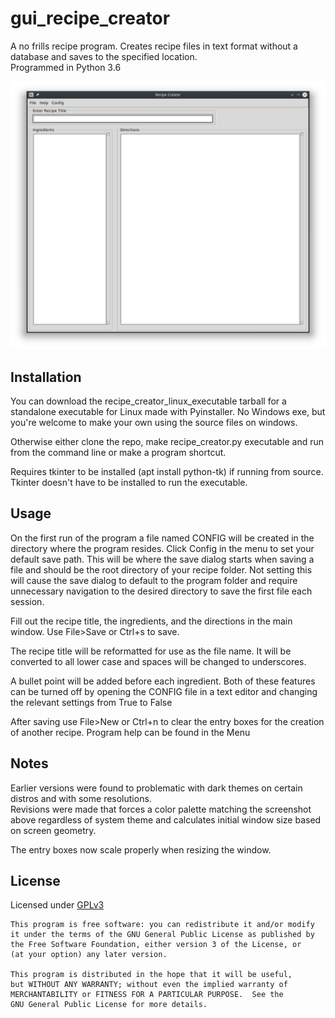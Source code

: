 # gui_recipe_creator
A no frills recipe program. Creates recipe files in text format without a database and saves to the specified location.  
Programmed in Python 3.6

![Screenshot](/screenshot/rc_main_window.png?raw=true "Screenshot")

## Installation

You can download the recipe_creator_linux_executable tarball for a standalone executable for Linux made with Pyinstaller.
No Windows exe, but you're welcome to make your own using the source files on windows.

Otherwise either clone the repo, make recipe_creator.py executable and run from the command line 
or make a program shortcut.

Requires tkinter to be installed (apt install python-tk) if running from source.
Tkinter doesn't have to be installed to run the executable.
 
## Usage

On the first run of the program a file named CONFIG will be created in the directory where the program resides.
Click Config in the menu to set your default save path. This will be where the save dialog starts when saving a file and 
should be the root directory of your recipe folder. 
Not setting this will cause the save dialog to default to the program folder and require unnecessary navigation to
the desired directory to save the first file each session.

Fill out the recipe title, the ingredients, and the directions in the main window.
Use File>Save or Ctrl+s to save. 

The recipe title will be reformatted for use as the file name. It will be converted to all lower case and spaces will be 
changed to underscores.

A bullet point will be added before each ingredient.
Both of these features can be turned off by opening the CONFIG file in a text editor and changing the relevant 
settings from True to False

After saving use File>New or Ctrl+n to clear the entry boxes for the creation of another recipe.
Program help can be found in the Menu

## Notes
Earlier versions were found to problematic with dark themes on certain distros and with some resolutions.  
Revisions were made that forces a color palette matching the screenshot above regardless of system theme and
calculates initial window size based on screen geometry.

The entry boxes now scale properly when resizing the window.

## License

Licensed under [GPLv3](https://www.gnu.org/licenses/gpl-3.0.en.html)

    This program is free software: you can redistribute it and/or modify
    it under the terms of the GNU General Public License as published by
    the Free Software Foundation, either version 3 of the License, or
    (at your option) any later version.

    This program is distributed in the hope that it will be useful,
    but WITHOUT ANY WARRANTY; without even the implied warranty of
    MERCHANTABILITY or FITNESS FOR A PARTICULAR PURPOSE.  See the
    GNU General Public License for more details.
